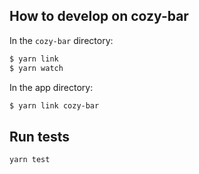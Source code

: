 ## How to develop on cozy-bar

In the `cozy-bar` directory:

```bash
$ yarn link
$ yarn watch
```

In the app directory:

```bash
$ yarn link cozy-bar
```

## Run tests

```
yarn test
```
